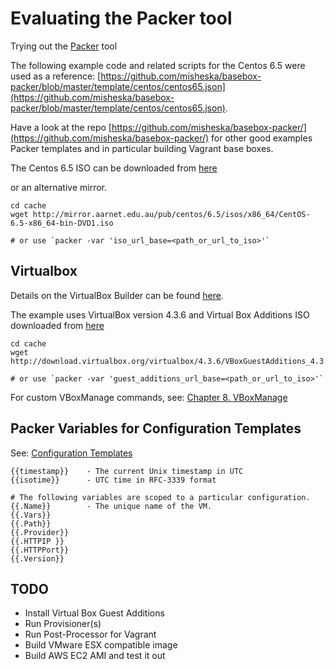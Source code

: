 Evaluating the Packer tool
==========================

Trying out the [Packer](http://www.packer.io) tool

The following example code and related scripts for the Centos 6.5 were used as a reference:
[https://github.com/misheska/basebox-packer/blob/master/template/centos/centos65.json](https://github.com/misheska/basebox-packer/blob/master/template/centos/centos65.json).

Have a look at the repo [https://github.com/misheska/basebox-packer/](https://github.com/misheska/basebox-packer/) for other good examples Packer templates and in particular building Vagrant base boxes.

The Centos 6.5 ISO can be downloaded from [here](http://mirrors.kernel.org/centos/6.5/isos/x86_64/CentOS-6.5-x86_64-bin-DVD1.iso)

or an alternative mirror.

	cd cache
	wget http://mirror.aarnet.edu.au/pub/centos/6.5/isos/x86_64/CentOS-6.5-x86_64-bin-DVD1.iso

	# or use `packer -var 'iso_url_base=<path_or_url_to_iso>'`


Virtualbox
----------

Details on the VirtualBox Builder can be found [here](http://www.packer.io/docs/builders/virtualbox.html).

The example uses VirtualBox version 4.3.6 and Virtual Box Additions ISO downloaded from [here](http://download.virtualbox.org/virtualbox/4.3.6/VBoxGuestAdditions_4.3.6.iso)

    cd cache
    wget http://download.virtualbox.org/virtualbox/4.3.6/VBoxGuestAdditions_4.3.6.iso

    # or use `packer -var 'guest_additions_url_base=<path_or_url_to_iso>'`

For custom VBoxManage commands, see: [Chapter 8. VBoxManage](http://www.virtualbox.org/manual/ch08.html)


Packer Variables for Configuration Templates
--------------------------------------------

See: [Configuration Templates](http://www.packer.io/docs/templates/configuration-templates.html)

	{{timestamp}}    - The current Unix timestamp in UTC
	{{isotime}}      - UTC time in RFC-3339 format

	# The following variables are scoped to a particular configuration.
	{{.Name}}        - The unique name of the VM.
	{{.Vars}}
	{{.Path}}
	{{.Provider}}
	{{.HTTPIP }}
	{{.HTTPPort}}
	{{.Version}}

TODO
----

* Install Virtual Box Guest Additions
* Run Provisioner(s)
* Run Post-Processor for Vagrant
* Build VMware ESX compatible image
* Build AWS EC2 AMI and test it out
